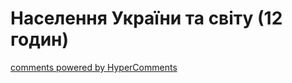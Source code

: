 <div id="hypercomments_widget" class="js-hypercomments-widget invisible"></div>

# Населення України та світу (12 годин)

<div class="js-hypercomments-container">
<a href="http://hypercomments.com" class="hc-link" title="comments widget">comments powered by HyperComments</a>
</div>